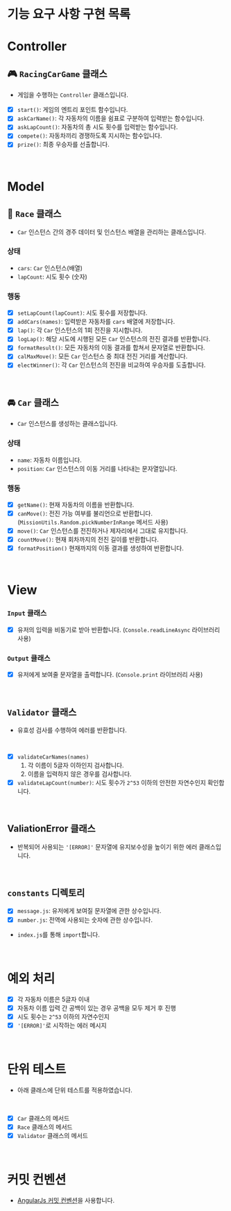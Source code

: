 # 기능 요구 사항 구현 목록

# Controller

## 🎮 `RacingCarGame` 클래스

- 게임을 수행하는 `Controller` 클래스입니다.
- [x] `start()`: 게임의 엔트리 포인트 함수입니다.
- [x] `askCarName()`: 각 자동차의 이름을 쉼표로 구분하여 입력받는 함수입니다.
- [x] `askLapCount()`: 자동차의 총 시도 횟수를 입력받는 함수입니다.
- [x] `compete()`: 자동차끼리 경쟁하도록 지시하는 함수입니다.
- [x] `prize()`: 최종 우승자를 선출합니다.

<br/>

# Model

## 🏁 `Race` 클래스

- `Car` 인스턴스 간의 경주 데이터 및 인스턴스 배열을 관리하는 클래스입니다.

### 상태

- `cars`: `Car` 인스턴스(배열)
- `lapCount`: 시도 횟수 (숫자)

### 행동

- [x] `setLapCount(lapCount)`: 시도 횟수를 저장합니다.
- [x] `addCars(names)`: 입력받은 자동차를 `cars` 배열에 저장합니다.
- [x] `lap()`: 각 `Car` 인스턴스의 1회 전진을 지시합니다.
- [x] `logLap()`: 해당 시도에 시행된 모든 `Car` 인스턴스의 전진 결과를 반환합니다.
- [x] `formatResult()`: 모든 자동차의 이동 결과를 합쳐서 문자열로 반환합니다.
- [x] `calMaxMove()`: 모든 `Car` 인스턴스 중 최대 전진 거리를 계산합니다.
- [x] `electWinner()`: 각 `Car` 인스턴스의 전진을 비교하여 우승자를 도출합니다.

<br/>

## 🚘 `Car` 클래스

- `Car` 인스턴스를 생성하는 클래스입니다.

### 상태

- `name`: 자동차 이름입니다.
- `position`: `Car` 인스턴스의 이동 거리를 나타내는 문자열입니다.

### 행동

- [x] `getName()`: 현재 자동차의 이름을 반환합니다.
- [x] `canMove()`: 전진 가능 여부를 불리언으로 반환합니다. (`MissionUtils.Random.pickNumberInRange` 메서드 사용)
- [x] `move()`: `Car` 인스턴스를 전진하거나 제자리에서 그대로 유지합니다.
- [x] `countMove()`: 현재 회차까지의 전진 길이를 반환합니다.
- [x] `formatPosition()` 현재까지의 이동 결과를 생성하여 반환합니다.

<br/>

# View

### `Input` 클래스

- [x] 유저의 입력을 비동기로 받아 반환합니다. (`Console.readLineAsync` 라이브러리 사용)

### `Output` 클래스

- [x] 유저에게 보여줄 문자열을 출력합니다. (`Console.print` 라이브러리 사용)

<br/>

## `Validator` 클래스

- 유효성 검사를 수행하여 에러를 반환합니다.

<br>

- [x] `validateCarNames(names)`
  1. 각 이름이 5글자 이하인지 검사합니다.
  2. 이름을 입력하지 않은 경우를 검사합니다.
- [x] `validateLapCount(number)`: 시도 횟수가 `2^53` 이하의 안전한 자연수인지 확인합니다.

<br/>

## ValiationError 클래스

- 반복되어 사용되는 `'[ERROR]'` 문자열에 유지보수성을 높이기 위한 에러 클래스입니다.

<br/>

## `constants` 디렉토리

- [x] `message.js`: 유저에게 보여질 문자열에 관한 상수입니다.
- [x] `number.js`: 전역에 사용되는 숫자에 관한 상수입니다.
- `index.js`를 통해 `import`합니다.

<br/>

# 예외 처리

- [x] 각 자동차 이름은 5글자 이내
- [x] 자동차 이름 입력 간 공백이 있는 경우 공백을 모두 제거 후 진행
- [x] 시도 횟수는 `2^53` 이하의 자연수인지
- [x] `'[ERROR]'`로 시작하는 에러 메시지

<br/>

# 단위 테스트

- 아래 클래스에 단위 테스트를 적용하였습니다.

<br/>

- [x] `Car` 클래스의 메서드
- [x] `Race` 클래스의 메서드
- [x] `Validator` 클래스의 메서드

<br/>

# 커밋 컨벤션

- [AngularJs 커밋 컨벤션](https://gist.github.com/stephenparish/9941e89d80e2bc58a153#commit-message-conventions)을 사용합니다.
